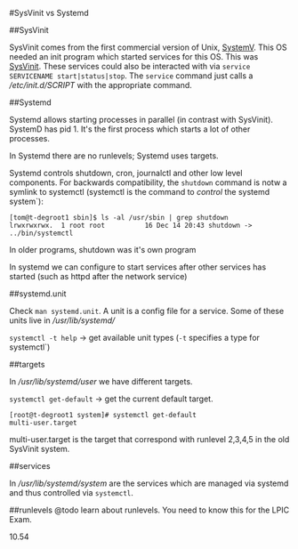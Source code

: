 #SysVinit vs Systemd

##SysVinit

SysVinit comes from the first commercial version of Unix, [SystemV](https://en.wikipedia.org/wiki/UNIX_System_V). This OS needed an init program which started services for this OS. This was [SysVinit](https://en.wikipedia.org/wiki/Init). These services could also be interacted with via `service SERVICENAME start|status|stop`. The `service` command just calls a */etc/init.d/SCRIPT* with the appropriate command.

##Systemd

Systemd allows starting processes in parallel (in contrast with SysVinit). SystemD has pid 1. It's the first process which starts a lot of other processes.

In Systemd there are no runlevels; Systemd uses targets.

Systemd controls shutdown, cron, journalctl and other low level components. For backwards compatibility, the `shutdown` command is notw a symlink to systemctl (systemctl is the command to *control* the systemd system`):

```
[tom@t-degroot1 sbin]$ ls -al /usr/sbin | grep shutdown
lrwxrwxrwx.  1 root root          16 Dec 14 20:43 shutdown -> ../bin/systemctl
```

In older programs, shutdown was it's own program

In systemd we can configure to start services after other services has started (such as httpd after the network service)

##systemd.unit

Check `man systemd.unit`. A unit is a config file for a service. Some of these units live in */usr/lib/systemd/*

`systemctl -t help` -> get available unit types (`-t` specifies a type for systemctl`)

##targets

In */usr/lib/systemd/user* we have different targets.

`systemctl get-default` -> get the current default target.

```
[root@t-degroot1 system]# systemctl get-default
multi-user.target
```

multi-user.target is the target that correspond with runlevel 2,3,4,5 in the old SysVinit system.

##services

In */usr/lib/systemd/system* are the services which are managed via systemd and thus controlled via `systemctl`.

##runlevels
@todo learn about runlevels. You need to know this for the LPIC Exam.

10.54
